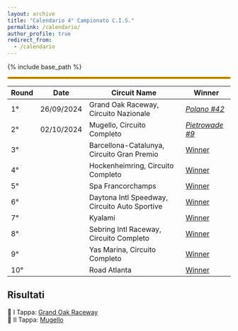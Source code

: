 ```yaml
---
layout: archive
title: "Calendario 4° Campionato C.I.S."
permalink: /calendario/
author_profile: true
redirect_from:
  - /calendario
---
```


{% include base_path %}

<hr style="border: 2px solid orange;" />

| **Round** | **Date**     | **Circuit Name**                           | **Winner**            |
|-----------|--------------|--------------------------------------------|-----------------------|
| 1°        |  26/09/2024  | Grand Oak Raceway, Circuito Nazionale      | [_Polano #42_](/calendar/grand_oak) |
| 2°        |  02/10/2024  | Mugello, Circuito Completo                 | [_Pietrowade #9_](/calendar/mugello) |
| 3°        |              | Barcellona-Catalunya, Circuito Gran Premio | [Winner](#) |
| 4°        |              | Hockenheimring, Circuito Completo          | [Winner](#) |
| 5°        |              | Spa Francorchamps                          | [Winner](#) |
| 6°        |              | Daytona Intl Speedway, Circuito Auto Sportive | [Winner](#) |
| 7°        |              | Kyalami                                    | [Winner](#) |
| 8°        |              | Sebring Intl Raceway, Circuito Completo    | [Winner](#) |
| 9°        |              | Yas Marina, Circuito Completo              | [Winner](#) |
| 10°       |              | Road Atlanta                               | [Winner](#) |


## Risultati
🏁 I Tappa: [Grand Oak Raceway](/calendar/grand_oak) <br>
🏁 II Tappa: [Mugello](/calendar/mugello) <br>

